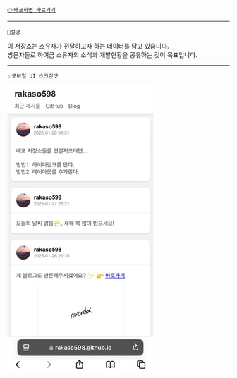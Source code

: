 [`👉배포화면 바로가기`](https://rakaso598.github.io)  

---  

`📖설명`  

이 저장소는 소유자가 전달하고자 하는 데이터를 담고 있습니다.  
방문자들로 하여금 소유자의 소식과 개발현황을 공유하는 것이 목표입니다.  

---  

`✨모바일 UI 스크린샷`   

![✨모바일 UI 스크린샷 - 20250126](/images/thumb_20250128_s.PNG)  
